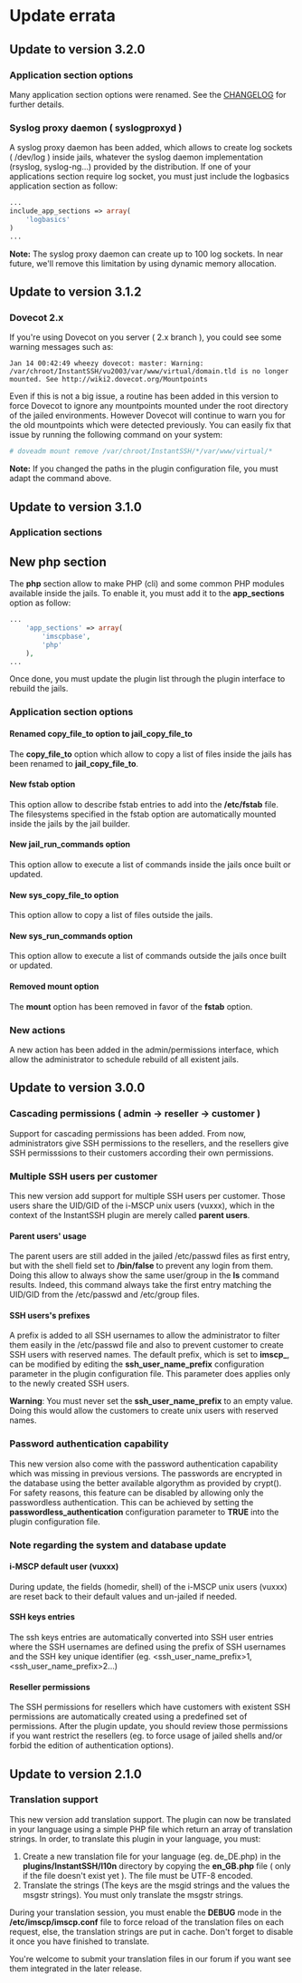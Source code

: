 # Update errata

## Update to version 3.2.0

### Application section options

Many application section options were renamed. See the [CHANGELOG](CHANGELOG) for further details.

### Syslog proxy daemon ( syslogproxyd )

A syslog proxy daemon has been added, which allows to create log sockets ( /dev/log ) inside jails, whatever the syslog
daemon implementation (rsyslog, syslog-ng...) provided by the distribution. If one of your applications section require
log socket, you must just include the logbasics application section as follow:

```php
...
include_app_sections => array(
	'logbasics'
)
...
```

**Note:** The syslog proxy daemon can create up to 100 log sockets. In near future, we'll remove this limitation by
using dynamic memory allocation.

## Update to version 3.1.2

### Dovecot 2.x

If you're using Dovecot on you server ( 2.x branch ), you could see some warning messages such as:

```
Jan 14 00:42:49 wheezy dovecot: master: Warning: /var/chroot/InstantSSH/vu2003/var/www/virtual/domain.tld is no longer mounted. See http://wiki2.dovecot.org/Mountpoints
```

Even if this is not a big issue, a routine has been added in this version to force Dovecot to ignore any mountpoints
mounted under the root directory of the jailed environments. However Dovecot will continue to warn you for the old
mountpoints which were detected previously. You can easily fix that issue by running the following command on your
system:

```bash
# doveadm mount remove /var/chroot/InstantSSH/*/var/www/virtual/*
```

**Note:** If you changed the paths in the plugin configuration file, you must adapt the command above.

## Update to version 3.1.0

### Application sections

## New php section

The **php** section allow to make PHP (cli) and some common PHP modules available inside the jails. To enable it, you
must add it to the **app_sections** option as follow:

```php
...
	'app_sections' => array(
		'imscpbase',
		'php'
	),
...
```

Once done, you must update the plugin list through the plugin interface to rebuild the jails.

### Application section options

#### Renamed copy_file_to option to jail_copy_file_to

The **copy_file_to** option which allow to copy a list of files inside the jails has been renamed to **jail_copy_file_to**.

#### New fstab option

This option allow to describe fstab entries to add into the **/etc/fstab** file. The filesystems specified in the fstab
option are automatically mounted inside the jails by the jail builder.

#### New jail_run_commands option

This option allow to execute a list of commands inside the jails once built or updated.

#### New sys_copy_file_to option

This option allow to copy a list of files outside the jails.

#### New sys_run_commands option

This option allow to execute a list of commands outside the jails once built or updated.

#### Removed mount option

The **mount** option has been removed in favor of the **fstab** option.

### New actions

A new action has been added in the admin/permissions interface, which allow the administrator to schedule rebuild of all
existent jails.

## Update to version 3.0.0

### Cascading permissions ( admin -> reseller -> customer )

Support for cascading permissions has been added. From now, administrators give SSH permissions to the resellers, and
the resellers give SSH permisssions to their customers according their own permissions.

### Multiple SSH users per customer

This new version add support for multiple SSH users per customer. Those users share the UID/GID of the i-MSCP unix
users (vuxxx), which in the context of the InstantSSH plugin are merely called **parent users**.

#### Parent users' usage

The parent users are still added in the jailed /etc/passwd files as first entry, but with the shell field set to
**/bin/false** to prevent any login from them. Doing this allow to always show the same user/group in the **ls** command
results. Indeed, this command always take the first entry matching the UID/GID from the /etc/passwd and /etc/group files.

#### SSH users's prefixes

A prefix is added to all SSH usernames to allow the administrator to filter them easily in the /etc/passwd file and also
to prevent customer to create SSH users with reserved names. The default prefix, which is set to **imscp_**, can be
modified by editing the **ssh_user_name_prefix** configuration parameter in the plugin configuration file. This parameter
does applies only to the newly created SSH users.

**Warning**: You must never set the **ssh_user_name_prefix** to an empty value. Doing this would allow the customers to
create unix users with reserved names.

### Password authentication capability

This new version also come with the password authentication capability which was missing in previous versions. The
passwords are encrypted in the database using the better available algorythm as provided by crypt(). For safety reasons,
this feature can be disabled by allowing only the passwordless authentication. This can be achieved by setting the
**passwordless_authentication** configuration parameter to **TRUE** into the plugin configuration file.

### Note regarding the system and database update

#### i-MSCP default user (vuxxx)

During update, the fields (homedir, shell) of the i-MSCP unix users (vuxxx) are reset back to their default values and
un-jailed if needed.

#### SSH keys entries

The ssh keys entries are automatically converted into SSH user entries where the SSH usernames are defined using the
prefix of SSH usernames and the SSH key unique identifier (eg. \<ssh_user_name_prefix\>1, \<ssh_user_name_prefix\>2...)

#### Reseller permissions

The SSH permissions for resellers which have customers with existent SSH permissions are automatically created using a
predefined set of permissions. After the plugin update, you should review those permissions if you want restrict the
resellers (eg. to force usage of jailed shells and/or forbid the edition of authentication options).

## Update to version 2.1.0

### Translation support

This new version add translation support. The plugin can now be translated in your language using a simple PHP file
which return an array of translation strings. In order, to translate this plugin in your language, you must:
 
1. Create a new translation file for your language (eg. de_DE.php) in the **plugins/InstantSSH/l10n** directory by
copying the **en_GB.php** file ( only if the file doesn't exist yet ). The file must be UTF-8 encoded.
2. Translate the strings (The keys are the msgid strings and the values the msgstr strings). You must only translate the
msgstr strings.

During your translation session, you must enable the **DEBUG** mode in the **/etc/imscp/imscp.conf** file to force reload
of the translation files on each request, else, the translation strings are put in cache. Don't forget to disable it once
you have finished to translate.

You're welcome to submit your translation files in our forum if you want see them integrated in the later release.
